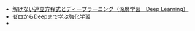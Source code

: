 - [解けない連立方程式とディープラーニング（深層学習　Deep Learning）](http://www.fward.net/archives/2126)
- [ゼロからDeepまで学ぶ強化学習](http://qiita.com/icoxfog417/items/242439ecd1a477ece312)
- [](https://github.com/dubezOniner/Deep-QLearning-Demo-csharp)
